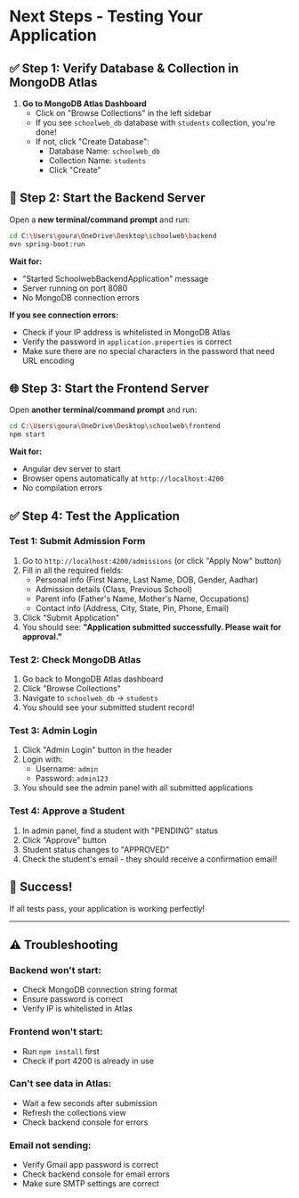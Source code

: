 # Next Steps - Testing Your Application

## ✅ Step 1: Verify Database & Collection in MongoDB Atlas

1. **Go to MongoDB Atlas Dashboard**
   - Click on "Browse Collections" in the left sidebar
   - If you see `schoolweb_db` database with `students` collection, you're done!
   - If not, click "Create Database":
     - Database Name: `schoolweb_db`
     - Collection Name: `students`
     - Click "Create"

## 🚀 Step 2: Start the Backend Server

Open a **new terminal/command prompt** and run:

```bash
cd C:\Users\goura\OneDrive\Desktop\schoolweb\backend
mvn spring-boot:run
```

**Wait for:**
- "Started SchoolwebBackendApplication" message
- Server running on port 8080
- No MongoDB connection errors

**If you see connection errors:**
- Check if your IP address is whitelisted in MongoDB Atlas
- Verify the password in `application.properties` is correct
- Make sure there are no special characters in the password that need URL encoding

## 🌐 Step 3: Start the Frontend Server

Open **another terminal/command prompt** and run:

```bash
cd C:\Users\goura\OneDrive\Desktop\schoolweb\frontend
npm start
```

**Wait for:**
- Angular dev server to start
- Browser opens automatically at `http://localhost:4200`
- No compilation errors

## ✅ Step 4: Test the Application

### Test 1: Submit Admission Form
1. Go to `http://localhost:4200/admissions` (or click "Apply Now" button)
2. Fill in all the required fields:
   - Personal info (First Name, Last Name, DOB, Gender, Aadhar)
   - Admission details (Class, Previous School)
   - Parent info (Father's Name, Mother's Name, Occupations)
   - Contact info (Address, City, State, Pin, Phone, Email)
3. Click "Submit Application"
4. You should see: **"Application submitted successfully. Please wait for approval."**

### Test 2: Check MongoDB Atlas
1. Go back to MongoDB Atlas dashboard
2. Click "Browse Collections"
3. Navigate to `schoolweb_db` → `students`
4. You should see your submitted student record!

### Test 3: Admin Login
1. Click "Admin Login" button in the header
2. Login with:
   - Username: `admin`
   - Password: `admin123`
3. You should see the admin panel with all submitted applications

### Test 4: Approve a Student
1. In admin panel, find a student with "PENDING" status
2. Click "Approve" button
3. Student status changes to "APPROVED"
4. Check the student's email - they should receive a confirmation email!

## 🎉 Success!

If all tests pass, your application is working perfectly!

---

## ⚠️ Troubleshooting

### Backend won't start:
- Check MongoDB connection string format
- Ensure password is correct
- Verify IP is whitelisted in Atlas

### Frontend won't start:
- Run `npm install` first
- Check if port 4200 is already in use

### Can't see data in Atlas:
- Wait a few seconds after submission
- Refresh the collections view
- Check backend console for errors

### Email not sending:
- Verify Gmail app password is correct
- Check backend console for email errors
- Make sure SMTP settings are correct

